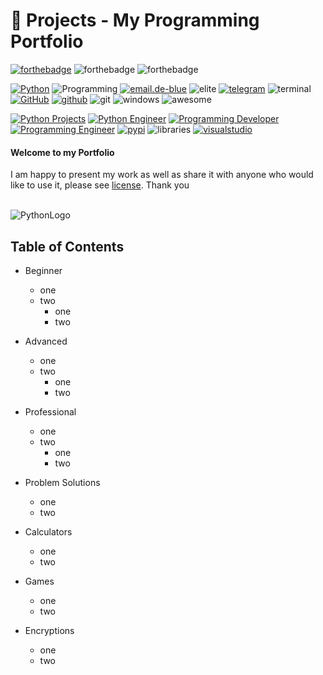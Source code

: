 # 💎 Projects - My Programming Portfolio

[![forthebadge](https://forthebadge.com/images/badges/made-with-python.svg)](https://www.python.org/)
![forthebadge](https://forthebadge.com/images/badges/built-by-developers.svg)
![forthebadge](https://forthebadge.com/images/badges/built-with-love.svg)
<br>

[![Python](https://img.shields.io/badge/-Python-maroon)](https://www.python.org/)
![Programming](https://img.shields.io/badge/-Programming-brown)
[![email.de-blue](https://img.shields.io/badge/-shohruh.nx%40outlook.de-darkblue)](mailto:shohruh.nx@outlook.de)
![elite](https://img.shields.io/badge/-1337-black)
[![telegram](https://badgen.net/badge/icon/telegram?icon=telegram&label)](https://t.me/shohruh_m)
![terminal](https://badgen.net/badge/icon/terminal?icon=terminal&label)
[![GitHub](https://img.shields.io/badge/-GitHub-black)](https://github.com/swissnx)
[![github](https://badgen.net/badge/icon/GitHub?icon=github&label)](https://github.com/swissnx)
![git](https://badgen.net/badge/icon/Git?icon=git&label)
![windows](https://badgen.net/badge/icon/windows?icon=windows&label)
![awesome](https://badgen.net/badge/icon/awesome?icon=awesome&label)

[![Python Projects](https://img.shields.io/badge/Python-Projects-blue)](https://github.com/swissnx/Projects)
[![Python Engineer](https://img.shields.io/badge/Python-Engineer-lightgrey)](https://github.com/swissnx)
[![Programming Developer](https://img.shields.io/badge/Programming-Developer-yellow)](https://github.com/swissnx)
[![Programming Engineer](https://img.shields.io/badge/Programming-Engineer-yellowgreen)](https://github.com/swissnx)
[![pypi](https://badgen.net/badge/icon/pypi?icon=pypi&label)](https://pypi.org/)
![libraries](https://badgen.net/badge/icon/libraries?icon=libraries&label)
[![visualstudio](https://badgen.net/badge/icon/visualstudio?icon=visualstudio&label)](https://vscode.dev)




#### Welcome to my Portfolio


I am happy to present my work as well as share it with anyone who would like to use it, please see [license](https://github.com/swissnx/Projects/blob/main/LICENSE).
Thank you
<br>
<br>






![PythonLogo](https://user-images.githubusercontent.com/68494604/94645884-950ac780-030a-11eb-9c8f-40d9740fc6ad.gif)
<br>


## Table of Contents
- Beginner
  - one
  - two
    - one
    - two
- Advanced
  - one
  - two
    - one
    - two
- Professional
  - one
  - two
    - one
    - two
- Problem Solutions
  - one
  - two

- Calculators
  - one
  - two
  
- Games
  - one
  - two

- Encryptions
  - one
  - two


<br>
<br>
